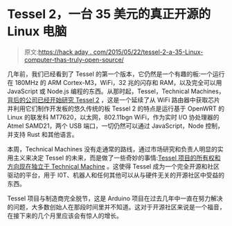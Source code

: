 # Tessel 2，一台 35 美元的真正开源的 Linux 电脑

> 原文:[https://hack aday . com/2015/05/22/tessel-2-a-35-Linux-computer-thas-truly-open-source/](https://hackaday.com/2015/05/22/tessel-2-a-35-linux-computer-thats-truly-open-source/)

几年前，我们已经看到了 Tessel 的第一个版本，它仍然是一个有趣的板:一个运行在 180MHz 的 ARM Cortex-M3，WiFi，32 兆的闪存和 RAM，以及完全可以用 JavaScript 或 Node.js 编程的东西。从那时起，Tessel，Technical Machines，[背后的公司已经开始研究 Tessel 2](https://tessel.io/) ，这是一个延续了从 WiFi 路由器中获取芯片并利用它们制作开发板的悠久传统的板 Tessel 2 的特点是运行基于 OpenWRT 的 Linux 的联发科 MT7620，以太网，802.11bgn WiFi，作为实时 I/O 协处理器的 Atmel SAMD21，两个 USB 端口，一切仍然可以通过 JavaScript，Node 控制，并支持 Rust 和其他语言。

本周，Technical Machines 没有走通常的路线，通过市场研究和负责人明显的实用主义来决定 Tessel 的未来，而是做了一些奇妙的事情:[Tessel 项目的所有权和方向现在独立于 Technical Machine](http://us7.campaign-archive1.com/?u=f32fc2fe1a1f2c3463a081e4b&id=50da055592&e=280fda05f1) 。这使得 Tessel 成为一个完全开源和社区驱动的平台，用于 I0T、机器人和任何其他可以从与硬件无关的开源社区中受益的东西。

Tessel 项目与制造商完全脱节，这是 Arduino 项目在过去几年中一直在努力解决的问题，大多数创始人在那段时间里并不知道。这对于开源社区来说是一个福音，在接下来的几个月里应该会有惊人的增长。